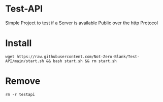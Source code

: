 # Test-API
Simple Project to test if a Server is available Public over the http Protocol
# Install
```wget https://raw.githubusercontent.com/Not-Zero-Blank/Test-API/main/start.sh && bash start.sh && rm start.sh```
# Remove
```rm -r testapi```<br />
